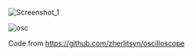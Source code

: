 

![Screenshot_1](https://github.com/offpic/OSCILLOSCOPE-STM32-ILI9341-SPI-TFT-STM32F411CEU6/assets/31142397/92296962-4152-4fb3-a067-2fe2e5ba5716)

![osc](https://github.com/offpic/OSCILLOSCOPE-STM32-ILI9341-SPI-TFT-STM32F411CEU6/assets/31142397/734ef44d-bf92-475d-a1b9-9ae6e3d2a635)


Code from https://github.com/zherlitsyn/oscilloscope
